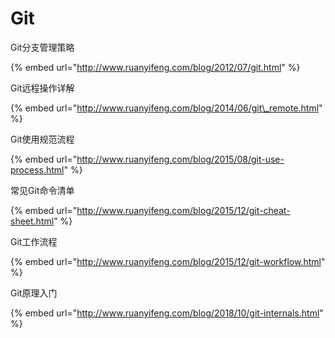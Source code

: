 # Git

Git分支管理策略

{% embed url="http://www.ruanyifeng.com/blog/2012/07/git.html" %}

Git远程操作详解

{% embed url="http://www.ruanyifeng.com/blog/2014/06/git\_remote.html" %}

Git使用规范流程

{% embed url="http://www.ruanyifeng.com/blog/2015/08/git-use-process.html" %}

常见Git命令清单

{% embed url="http://www.ruanyifeng.com/blog/2015/12/git-cheat-sheet.html" %}

Git工作流程

{% embed url="http://www.ruanyifeng.com/blog/2015/12/git-workflow.html" %}

Git原理入门

{% embed url="http://www.ruanyifeng.com/blog/2018/10/git-internals.html" %}



